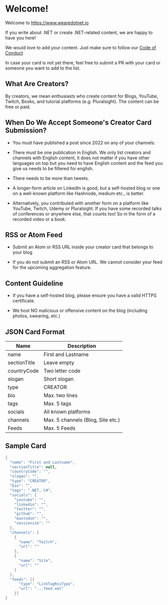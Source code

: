 # Welcome!

Welcome to https://www.wearedotnet.io

If you write about .NET or create .NET-related content, we are happy to have you here! 

We would love to add your content. Just make sure to follow our [Code of Conduct](https://github.com/wearedotnet/dotnet-creator-cards/blob/master/CODE_OF_CONDUCT.md)

In case your card is not yet there, feel free to submit a PR with your card or someone you want to add to the list.

## What Are Creators?
By creators, we mean enthusiasts who create content for Blogs, YouTube, Twitch, Books, and tutorial platforms (e.g. Pluralsight). The content can be free or paid.

## When Do We Accept Someone's Creator Card Submission? 

* You must have published a post since 2022 on any of your channels. 

* There must be one publication in English. We only list creators and channels with English content, it does not matter if you have other languages on top but you need to have English content and the feed you give us needs to be filtered for english. 

* There needs to be more than tweets. 

* A longer-form article on LinkedIn is good, but a self-hosted blog or one on a well-known platform like Hashnode, medium etc., is better. 

* Alternatively, you contributed with another form on a platform like YouTube, Twitch, Udemy or Pluralsight. If you have some recorded talks of conferences or anywhere else, that counts too! So in the form of a recorded video or a book. 

## RSS or Atom Feed 

* Submit an Atom or RSS URL inside your creator card that belongs to your blog 

* If you do not submit an RSS or Atom URL. We cannot consider your feed for the upcoming aggregation feature. 

## Content Guideline 

* If you have a self-hosted blog, please ensure you have a valid HTTPS certificate. 

* We host NO malicious or offensive content on the blog (including photos, swearing, etc.)


## JSON Card Format

| Name         | Description                       |
| ------------ | --------------------------------- |
| name         | First and Lastname                |
| sectionTitle | Leave empty                       |
| countryCode  | Two letter code                   |
| slogan       | Short slogan                      |
| type         | CREATOR                           |
| bio          | Max. two lines                    |
| tags         | Max. 5 tags                       |
| socials      | All known platforms               |
| channels     | Max. 5 channels (Blog, Site etc.) |
| Feeds        | Max. 5 Feeds                      |

## Sample Card
```csharp
{
  "name": "First and Lastname",
  "sectionTitle": null,
  "countryCode": "",
  "slogan": "",
  "type": "CREATOR",
  "bio": "",
  "tags": ".NET, C#",
  "socials": {
    "youtube": "",
    "linkedin": "",
    "twitter": "",
    "github": "",
    "mastodon": "",
    "sessionize": ""
  },
  "channels": [
    {
      "name": "Twitch",
      "url": ""
    },
    {
      "name": "Site",
      "url": ""
    }
  ],
  "feeds": [{
      "type": "LinkTagRssType",
      "url": "...feed.xml"  
    }]
}
```
